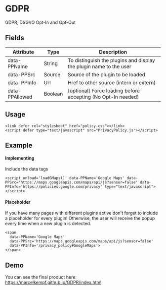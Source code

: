 # GDPR
GDPR, DSGVO Opt-In and Opt-Out

## Fields
|Attribute|Type|Description|
|---|---|---|
|data-PPName|String|To distinguish the plugins and display the plugin name to the user|
|data-PPSrc|Source|Source of the plugin to be loaded|
|data-PPInfo|Url|Href to other source (intern or extern)|
|data-PPAllowed|Boolean|\[optional] Force loading before accepting (No Opt-In needed)|


## Usage
```
<link defer rel="stylesheet" href="policy.css"></link>
<script defer type="text/javascript" src="PrivacyPolicy.js"></script>
```


## Example

#### Implementing
Include the data tags
  
```
<script onload='loadGMaps()' data-PPName='Google Maps' data-PPSrc='https://maps.googleapis.com/maps/api/js?sensor=false' data-PPInfo='https://policies.google.com/privacy' type="text/javascript"></script>
```
  
#### Placeholder
If you have many pages with different plugins active don't forget to include a placeholder for every plugin!
Otherwise, the user will receive the popup every time when a new plugin is detected.

```
<span
  data-PPName='Google Maps'
  data-PPSrc='https://maps.googleapis.com/maps/api/js?sensor=false'
  data-PPInfo='/privacy_policy#GoogleMaps'>
</span>
```


## Demo
You can see the final product here: https://marcelkempf.github.io/GDPR/index.html
